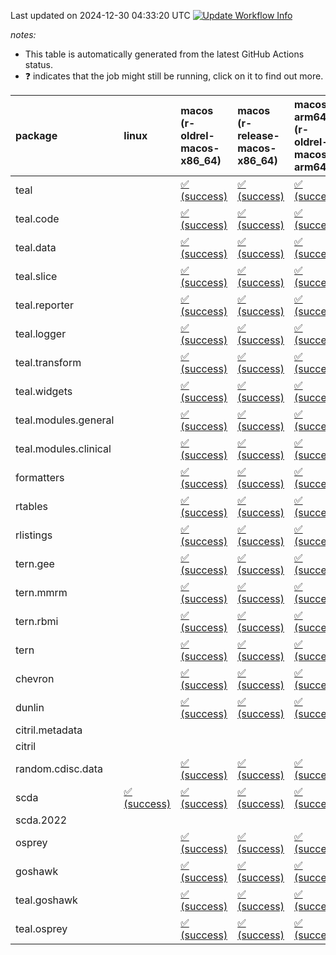Last updated on 2024-12-30 04:33:20 UTC [![Update Workflow
Info](https://github.com/averissimo/verdepcheck-status/actions/workflows/update.yaml/badge.svg)](https://github.com/averissimo/verdepcheck-status/actions/workflows/update.yaml)

*notes:*

-   This table is automatically generated from the latest GitHub Actions
    status.
-   ❓ indicates that the job might still be running, click on it to
    find out more.

<table style="width:100%;">
<colgroup>
<col style="width: 1%" />
<col style="width: 6%" />
<col style="width: 7%" />
<col style="width: 7%" />
<col style="width: 7%" />
<col style="width: 7%" />
<col style="width: 7%" />
<col style="width: 7%" />
<col style="width: 7%" />
<col style="width: 7%" />
<col style="width: 7%" />
<col style="width: 7%" />
<col style="width: 7%" />
<col style="width: 7%" />
</colgroup>
<thead>
<tr class="header">
<th style="text-align: left;">package</th>
<th style="text-align: left;">linux</th>
<th style="text-align: left;">macos (r-oldrel-macos-x86_64)</th>
<th style="text-align: left;">macos (r-release-macos-x86_64)</th>
<th style="text-align: left;">macos-arm64 (r-oldrel-macos-arm64)</th>
<th style="text-align: left;">macos-arm64 (r-release-macos-arm64)</th>
<th style="text-align: left;">nosuggests</th>
<th style="text-align: left;">ubuntu-clang</th>
<th style="text-align: left;">ubuntu-gcc12</th>
<th style="text-align: left;">ubuntu-next</th>
<th style="text-align: left;">ubuntu-release</th>
<th style="text-align: left;">windows (r-devel-windows-x86_64)</th>
<th style="text-align: left;">windows (r-oldrel-windows-x86_64)</th>
<th style="text-align: left;">windows (r-release-windows-x86_64)</th>
</tr>
</thead>
<tbody>
<tr class="odd">
<td style="text-align: left;">teal</td>
<td style="text-align: left;"></td>
<td
style="text-align: left;"><a href="https://github.com/insightsengineering/teal/actions/runs/12532230219/job/34950748028">✅
(success)</a></td>
<td
style="text-align: left;"><a href="https://github.com/insightsengineering/teal/actions/runs/12532230219/job/34950747459">✅
(success)</a></td>
<td
style="text-align: left;"><a href="https://github.com/insightsengineering/teal/actions/runs/12532230219/job/34950747832">✅
(success)</a></td>
<td
style="text-align: left;"><a href="https://github.com/insightsengineering/teal/actions/runs/12532230219/job/34950747270">✅
(success)</a></td>
<td
style="text-align: left;"><a href="https://github.com/insightsengineering/teal/actions/runs/12532230219/job/34950748252">✅
(success)</a></td>
<td
style="text-align: left;"><a href="https://github.com/insightsengineering/teal/actions/runs/12532230219/job/34950747141">✅
(success)</a></td>
<td
style="text-align: left;"><a href="https://github.com/insightsengineering/teal/actions/runs/12532230219/job/34950747362">✅
(success)</a></td>
<td
style="text-align: left;"><a href="https://github.com/insightsengineering/teal/actions/runs/12532230219/job/34950747748">✅
(success)</a></td>
<td
style="text-align: left;"><a href="https://github.com/insightsengineering/teal/actions/runs/12532230219/job/34950747933">✅
(success)</a></td>
<td
style="text-align: left;"><a href="https://github.com/insightsengineering/teal/actions/runs/12532230219/job/34950746788">✅
(success)</a></td>
<td
style="text-align: left;"><a href="https://github.com/insightsengineering/teal/actions/runs/12532230219/job/34950748187">✅
(success)</a></td>
<td
style="text-align: left;"><a href="https://github.com/insightsengineering/teal/actions/runs/12532230219/job/34950747661">✅
(success)</a></td>
</tr>
<tr class="even">
<td style="text-align: left;">teal.code</td>
<td style="text-align: left;"></td>
<td
style="text-align: left;"><a href="https://github.com/insightsengineering/teal.code/actions/runs/12532241545/job/34950770022">✅
(success)</a></td>
<td
style="text-align: left;"><a href="https://github.com/insightsengineering/teal.code/actions/runs/12532241545/job/34950769795">✅
(success)</a></td>
<td
style="text-align: left;"><a href="https://github.com/insightsengineering/teal.code/actions/runs/12532241545/job/34950769913">✅
(success)</a></td>
<td
style="text-align: left;"><a href="https://github.com/insightsengineering/teal.code/actions/runs/12532241545/job/34950769671">✅
(success)</a></td>
<td
style="text-align: left;"><a href="https://github.com/insightsengineering/teal.code/actions/runs/12532241545/job/34950770270">✅
(success)</a></td>
<td
style="text-align: left;"><a href="https://github.com/insightsengineering/teal.code/actions/runs/12532241545/job/34950769598">✅
(success)</a></td>
<td
style="text-align: left;"><a href="https://github.com/insightsengineering/teal.code/actions/runs/12532241545/job/34950769729">✅
(success)</a></td>
<td
style="text-align: left;"><a href="https://github.com/insightsengineering/teal.code/actions/runs/12532241545/job/34950770076">✅
(success)</a></td>
<td
style="text-align: left;"><a href="https://github.com/insightsengineering/teal.code/actions/runs/12532241545/job/34950770166">✅
(success)</a></td>
<td
style="text-align: left;"><a href="https://github.com/insightsengineering/teal.code/actions/runs/12532241545/job/34950769441">✅
(success)</a></td>
<td
style="text-align: left;"><a href="https://github.com/insightsengineering/teal.code/actions/runs/12532241545/job/34950770110">✅
(success)</a></td>
<td
style="text-align: left;"><a href="https://github.com/insightsengineering/teal.code/actions/runs/12532241545/job/34950769858">✅
(success)</a></td>
</tr>
<tr class="odd">
<td style="text-align: left;">teal.data</td>
<td style="text-align: left;"></td>
<td
style="text-align: left;"><a href="https://github.com/insightsengineering/teal.data/actions/runs/12532231366/job/34950750776">✅
(success)</a></td>
<td
style="text-align: left;"><a href="https://github.com/insightsengineering/teal.data/actions/runs/12532231366/job/34950750422">✅
(success)</a></td>
<td
style="text-align: left;"><a href="https://github.com/insightsengineering/teal.data/actions/runs/12532231366/job/34950750667">✅
(success)</a></td>
<td
style="text-align: left;"><a href="https://github.com/insightsengineering/teal.data/actions/runs/12532231366/job/34950750264">✅
(success)</a></td>
<td
style="text-align: left;"><a href="https://github.com/insightsengineering/teal.data/actions/runs/12532231366/job/34950750833">✅
(success)</a></td>
<td
style="text-align: left;"><a href="https://github.com/insightsengineering/teal.data/actions/runs/12532231366/job/34950749827">✅
(success)</a></td>
<td
style="text-align: left;"><a href="https://github.com/insightsengineering/teal.data/actions/runs/12532231366/job/34950750201">✅
(success)</a></td>
<td
style="text-align: left;"><a href="https://github.com/insightsengineering/teal.data/actions/runs/12532231366/job/34950750489">✅
(success)</a></td>
<td
style="text-align: left;"><a href="https://github.com/insightsengineering/teal.data/actions/runs/12532231366/job/34950750599">✅
(success)</a></td>
<td
style="text-align: left;"><a href="https://github.com/insightsengineering/teal.data/actions/runs/12532231366/job/34950750113">✅
(success)</a></td>
<td
style="text-align: left;"><a href="https://github.com/insightsengineering/teal.data/actions/runs/12532231366/job/34950750895">✅
(success)</a></td>
<td
style="text-align: left;"><a href="https://github.com/insightsengineering/teal.data/actions/runs/12532231366/job/34950750540">✅
(success)</a></td>
</tr>
<tr class="even">
<td style="text-align: left;">teal.slice</td>
<td style="text-align: left;"></td>
<td
style="text-align: left;"><a href="https://github.com/insightsengineering/teal.slice/actions/runs/12532236004/job/34950759068">✅
(success)</a></td>
<td
style="text-align: left;"><a href="https://github.com/insightsengineering/teal.slice/actions/runs/12532236004/job/34950758587">✅
(success)</a></td>
<td
style="text-align: left;"><a href="https://github.com/insightsengineering/teal.slice/actions/runs/12532236004/job/34950758915">✅
(success)</a></td>
<td
style="text-align: left;"><a href="https://github.com/insightsengineering/teal.slice/actions/runs/12532236004/job/34950758418">✅
(success)</a></td>
<td
style="text-align: left;"><a href="https://github.com/insightsengineering/teal.slice/actions/runs/12532236004/job/34950759146">✅
(success)</a></td>
<td
style="text-align: left;"><a href="https://github.com/insightsengineering/teal.slice/actions/runs/12532236004/job/34950757937">✅
(success)</a></td>
<td
style="text-align: left;"><a href="https://github.com/insightsengineering/teal.slice/actions/runs/12532236004/job/34950758319">✅
(success)</a></td>
<td
style="text-align: left;"><a href="https://github.com/insightsengineering/teal.slice/actions/runs/12532236004/job/34950758687">✅
(success)</a></td>
<td
style="text-align: left;"><a href="https://github.com/insightsengineering/teal.slice/actions/runs/12532236004/job/34950758839">✅
(success)</a></td>
<td
style="text-align: left;"><a href="https://github.com/insightsengineering/teal.slice/actions/runs/12532236004/job/34950758237">✅
(success)</a></td>
<td
style="text-align: left;"><a href="https://github.com/insightsengineering/teal.slice/actions/runs/12532236004/job/34950759228">✅
(success)</a></td>
<td
style="text-align: left;"><a href="https://github.com/insightsengineering/teal.slice/actions/runs/12532236004/job/34950758764">✅
(success)</a></td>
</tr>
<tr class="odd">
<td style="text-align: left;">teal.reporter</td>
<td style="text-align: left;"></td>
<td
style="text-align: left;"><a href="https://github.com/insightsengineering/teal.reporter/actions/runs/12532233489/job/34950753004">✅
(success)</a></td>
<td
style="text-align: left;"><a href="https://github.com/insightsengineering/teal.reporter/actions/runs/12532233489/job/34950752702">✅
(success)</a></td>
<td
style="text-align: left;"><a href="https://github.com/insightsengineering/teal.reporter/actions/runs/12532233489/job/34950752932">✅
(success)</a></td>
<td
style="text-align: left;"><a href="https://github.com/insightsengineering/teal.reporter/actions/runs/12532233489/job/34950752590">✅
(success)</a></td>
<td
style="text-align: left;"><a href="https://github.com/insightsengineering/teal.reporter/actions/runs/12532233489/job/34950753216">✅
(success)</a></td>
<td
style="text-align: left;"><a href="https://github.com/insightsengineering/teal.reporter/actions/runs/12532233489/job/34950752278">✅
(success)</a></td>
<td
style="text-align: left;"><a href="https://github.com/insightsengineering/teal.reporter/actions/runs/12532233489/job/34950752454">✅
(success)</a></td>
<td
style="text-align: left;"><a href="https://github.com/insightsengineering/teal.reporter/actions/runs/12532233489/job/34950752765">✅
(success)</a></td>
<td
style="text-align: left;"><a href="https://github.com/insightsengineering/teal.reporter/actions/runs/12532233489/job/34950752872">✅
(success)</a></td>
<td
style="text-align: left;"><a href="https://github.com/insightsengineering/teal.reporter/actions/runs/12532233489/job/34950752521">✅
(success)</a></td>
<td
style="text-align: left;"><a href="https://github.com/insightsengineering/teal.reporter/actions/runs/12532233489/job/34950753134">✅
(success)</a></td>
<td
style="text-align: left;"><a href="https://github.com/insightsengineering/teal.reporter/actions/runs/12532233489/job/34950752812">✅
(success)</a></td>
</tr>
<tr class="even">
<td style="text-align: left;">teal.logger</td>
<td style="text-align: left;"></td>
<td
style="text-align: left;"><a href="https://github.com/insightsengineering/teal.logger/actions/runs/12532230445/job/34950748517">✅
(success)</a></td>
<td
style="text-align: left;"><a href="https://github.com/insightsengineering/teal.logger/actions/runs/12532230445/job/34950747955">✅
(success)</a></td>
<td
style="text-align: left;"><a href="https://github.com/insightsengineering/teal.logger/actions/runs/12532230445/job/34950748321">✅
(success)</a></td>
<td
style="text-align: left;"><a href="https://github.com/insightsengineering/teal.logger/actions/runs/12532230445/job/34950747758">✅
(success)</a></td>
<td
style="text-align: left;"><a href="https://github.com/insightsengineering/teal.logger/actions/runs/12532230445/job/34950748783">✅
(success)</a></td>
<td
style="text-align: left;"><a href="https://github.com/insightsengineering/teal.logger/actions/runs/12532230445/job/34950747653">✅
(success)</a></td>
<td
style="text-align: left;"><a href="https://github.com/insightsengineering/teal.logger/actions/runs/12532230445/job/34950747872">✅
(success)</a></td>
<td
style="text-align: left;"><a href="https://github.com/insightsengineering/teal.logger/actions/runs/12532230445/job/34950748231">✅
(success)</a></td>
<td
style="text-align: left;"><a href="https://github.com/insightsengineering/teal.logger/actions/runs/12532230445/job/34950748406">✅
(success)</a></td>
<td
style="text-align: left;"><a href="https://github.com/insightsengineering/teal.logger/actions/runs/12532230445/job/34950747297">✅
(success)</a></td>
<td
style="text-align: left;"><a href="https://github.com/insightsengineering/teal.logger/actions/runs/12532230445/job/34950748688">✅
(success)</a></td>
<td
style="text-align: left;"><a href="https://github.com/insightsengineering/teal.logger/actions/runs/12532230445/job/34950748131">✅
(success)</a></td>
</tr>
<tr class="odd">
<td style="text-align: left;">teal.transform</td>
<td style="text-align: left;"></td>
<td
style="text-align: left;"><a href="https://github.com/insightsengineering/teal.transform/actions/runs/12532235103/job/34950758230">✅
(success)</a></td>
<td
style="text-align: left;"><a href="https://github.com/insightsengineering/teal.transform/actions/runs/12532235103/job/34950757666">✅
(success)</a></td>
<td
style="text-align: left;"><a href="https://github.com/insightsengineering/teal.transform/actions/runs/12532235103/job/34950758040">✅
(success)</a></td>
<td
style="text-align: left;"><a href="https://github.com/insightsengineering/teal.transform/actions/runs/12532235103/job/34950757496">✅
(success)</a></td>
<td
style="text-align: left;"><a href="https://github.com/insightsengineering/teal.transform/actions/runs/12532235103/job/34950758552">✅
(success)</a></td>
<td
style="text-align: left;"><a href="https://github.com/insightsengineering/teal.transform/actions/runs/12532235103/job/34950757573">✅
(success)</a></td>
<td
style="text-align: left;"><a href="https://github.com/insightsengineering/teal.transform/actions/runs/12532235103/job/34950757750">✅
(success)</a></td>
<td
style="text-align: left;"><a href="https://github.com/insightsengineering/teal.transform/actions/runs/12532235103/job/34950758142">✅
(success)</a></td>
<td
style="text-align: left;"><a href="https://github.com/insightsengineering/teal.transform/actions/runs/12532235103/job/34950758299">✅
(success)</a></td>
<td
style="text-align: left;"><a href="https://github.com/insightsengineering/teal.transform/actions/runs/12532235103/job/34950757213">✅
(success)</a></td>
<td
style="text-align: left;"><a href="https://github.com/insightsengineering/teal.transform/actions/runs/12532235103/job/34950758464">✅
(success)</a></td>
<td
style="text-align: left;"><a href="https://github.com/insightsengineering/teal.transform/actions/runs/12532235103/job/34950757846">✅
(success)</a></td>
</tr>
<tr class="even">
<td style="text-align: left;">teal.widgets</td>
<td style="text-align: left;"></td>
<td
style="text-align: left;"><a href="https://github.com/insightsengineering/teal.widgets/actions/runs/12532246429/job/34950793485">✅
(success)</a></td>
<td
style="text-align: left;"><a href="https://github.com/insightsengineering/teal.widgets/actions/runs/12532246429/job/34950793240">✅
(success)</a></td>
<td
style="text-align: left;"><a href="https://github.com/insightsengineering/teal.widgets/actions/runs/12532246429/job/34950793402">✅
(success)</a></td>
<td
style="text-align: left;"><a href="https://github.com/insightsengineering/teal.widgets/actions/runs/12532246429/job/34950793147">✅
(success)</a></td>
<td
style="text-align: left;"><a href="https://github.com/insightsengineering/teal.widgets/actions/runs/12532246429/job/34950793592">✅
(success)</a></td>
<td
style="text-align: left;"><a href="https://github.com/insightsengineering/teal.widgets/actions/runs/12532246429/job/34950793095">✅
(success)</a></td>
<td
style="text-align: left;"><a href="https://github.com/insightsengineering/teal.widgets/actions/runs/12532246429/job/34950793197">✅
(success)</a></td>
<td
style="text-align: left;"><a href="https://github.com/insightsengineering/teal.widgets/actions/runs/12532246429/job/34950793358">✅
(success)</a></td>
<td
style="text-align: left;"><a href="https://github.com/insightsengineering/teal.widgets/actions/runs/12532246429/job/34950793446">✅
(success)</a></td>
<td
style="text-align: left;"><a href="https://github.com/insightsengineering/teal.widgets/actions/runs/12532246429/job/34950792971">✅
(success)</a></td>
<td
style="text-align: left;"><a href="https://github.com/insightsengineering/teal.widgets/actions/runs/12532246429/job/34950793551">✅
(success)</a></td>
<td
style="text-align: left;"><a href="https://github.com/insightsengineering/teal.widgets/actions/runs/12532246429/job/34950793331">✅
(success)</a></td>
</tr>
<tr class="odd">
<td style="text-align: left;">teal.modules.general</td>
<td style="text-align: left;"></td>
<td
style="text-align: left;"><a href="https://github.com/insightsengineering/teal.modules.general/actions/runs/12532230265/job/34950748204">✅
(success)</a></td>
<td
style="text-align: left;"><a href="https://github.com/insightsengineering/teal.modules.general/actions/runs/12532230265/job/34950747941">✅
(success)</a></td>
<td
style="text-align: left;"><a href="https://github.com/insightsengineering/teal.modules.general/actions/runs/12532230265/job/34950748099">✅
(success)</a></td>
<td
style="text-align: left;"><a href="https://github.com/insightsengineering/teal.modules.general/actions/runs/12532230265/job/34950747775">✅
(success)</a></td>
<td
style="text-align: left;"><a href="https://github.com/insightsengineering/teal.modules.general/actions/runs/12532230265/job/34950747700">✅
(success)</a></td>
<td
style="text-align: left;"><a href="https://github.com/insightsengineering/teal.modules.general/actions/runs/12532230265/job/34950746811">✅
(success)</a></td>
<td
style="text-align: left;"><a href="https://github.com/insightsengineering/teal.modules.general/actions/runs/12532230265/job/34950747162">✅
(success)</a></td>
<td
style="text-align: left;"><a href="https://github.com/insightsengineering/teal.modules.general/actions/runs/12532230265/job/34950747343">✅
(success)</a></td>
<td
style="text-align: left;"><a href="https://github.com/insightsengineering/teal.modules.general/actions/runs/12532230265/job/34950747451">✅
(success)</a></td>
<td
style="text-align: left;"><a href="https://github.com/insightsengineering/teal.modules.general/actions/runs/12532230265/job/34950747608">✅
(success)</a></td>
<td
style="text-align: left;"><a href="https://github.com/insightsengineering/teal.modules.general/actions/runs/12532230265/job/34950748281">✅
(success)</a></td>
<td
style="text-align: left;"><a href="https://github.com/insightsengineering/teal.modules.general/actions/runs/12532230265/job/34950748022">✅
(success)</a></td>
</tr>
<tr class="even">
<td style="text-align: left;">teal.modules.clinical</td>
<td style="text-align: left;"></td>
<td
style="text-align: left;"><a href="https://github.com/insightsengineering/teal.modules.clinical/actions/runs/12532240217/job/34950767393">✅
(success)</a></td>
<td
style="text-align: left;"><a href="https://github.com/insightsengineering/teal.modules.clinical/actions/runs/12532240217/job/34950766909">✅
(success)</a></td>
<td
style="text-align: left;"><a href="https://github.com/insightsengineering/teal.modules.clinical/actions/runs/12532240217/job/34950767237">✅
(success)</a></td>
<td
style="text-align: left;"><a href="https://github.com/insightsengineering/teal.modules.clinical/actions/runs/12532240217/job/34950766804">✅
(success)</a></td>
<td
style="text-align: left;"><a href="https://github.com/insightsengineering/teal.modules.clinical/actions/runs/12532240217/job/34950767755">❌
(failure)</a></td>
<td
style="text-align: left;"><a href="https://github.com/insightsengineering/teal.modules.clinical/actions/runs/12532240217/job/34950766698">✅
(success)</a></td>
<td
style="text-align: left;"><a href="https://github.com/insightsengineering/teal.modules.clinical/actions/runs/12532240217/job/34950766984">✅
(success)</a></td>
<td
style="text-align: left;"><a href="https://github.com/insightsengineering/teal.modules.clinical/actions/runs/12532240217/job/34950767317">✅
(success)</a></td>
<td
style="text-align: left;"><a href="https://github.com/insightsengineering/teal.modules.clinical/actions/runs/12532240217/job/34950767460">✅
(success)</a></td>
<td
style="text-align: left;"><a href="https://github.com/insightsengineering/teal.modules.clinical/actions/runs/12532240217/job/34950766397">✅
(success)</a></td>
<td
style="text-align: left;"><a href="https://github.com/insightsengineering/teal.modules.clinical/actions/runs/12532240217/job/34950767569">✅
(success)</a></td>
<td
style="text-align: left;"><a href="https://github.com/insightsengineering/teal.modules.clinical/actions/runs/12532240217/job/34950767060">✅
(success)</a></td>
</tr>
<tr class="odd">
<td style="text-align: left;">formatters</td>
<td style="text-align: left;"></td>
<td
style="text-align: left;"><a href="https://github.com/insightsengineering/formatters/actions/runs/12532237840/job/34950762251">✅
(success)</a></td>
<td
style="text-align: left;"><a href="https://github.com/insightsengineering/formatters/actions/runs/12532237840/job/34950761740">✅
(success)</a></td>
<td
style="text-align: left;"><a href="https://github.com/insightsengineering/formatters/actions/runs/12532237840/job/34950762090">✅
(success)</a></td>
<td
style="text-align: left;"><a href="https://github.com/insightsengineering/formatters/actions/runs/12532237840/job/34950761607">✅
(success)</a></td>
<td
style="text-align: left;"><a href="https://github.com/insightsengineering/formatters/actions/runs/12532237840/job/34950762528">✅
(success)</a></td>
<td
style="text-align: left;"><a href="https://github.com/insightsengineering/formatters/actions/runs/12532237840/job/34950761548">✅
(success)</a></td>
<td
style="text-align: left;"><a href="https://github.com/insightsengineering/formatters/actions/runs/12532237840/job/34950761668">✅
(success)</a></td>
<td
style="text-align: left;"><a href="https://github.com/insightsengineering/formatters/actions/runs/12532237840/job/34950761992">✅
(success)</a></td>
<td
style="text-align: left;"><a href="https://github.com/insightsengineering/formatters/actions/runs/12532237840/job/34950762178">✅
(success)</a></td>
<td
style="text-align: left;"><a href="https://github.com/insightsengineering/formatters/actions/runs/12532237840/job/34950761369">✅
(success)</a></td>
<td
style="text-align: left;"><a href="https://github.com/insightsengineering/formatters/actions/runs/12532237840/job/34950762434">✅
(success)</a></td>
<td
style="text-align: left;"><a href="https://github.com/insightsengineering/formatters/actions/runs/12532237840/job/34950761904">✅
(success)</a></td>
</tr>
<tr class="even">
<td style="text-align: left;">rtables</td>
<td style="text-align: left;"></td>
<td
style="text-align: left;"><a href="https://github.com/insightsengineering/rtables/actions/runs/12532230208/job/34950747842">✅
(success)</a></td>
<td
style="text-align: left;"><a href="https://github.com/insightsengineering/rtables/actions/runs/12532230208/job/34950747318">✅
(success)</a></td>
<td
style="text-align: left;"><a href="https://github.com/insightsengineering/rtables/actions/runs/12532230208/job/34950747679">✅
(success)</a></td>
<td
style="text-align: left;"><a href="https://github.com/insightsengineering/rtables/actions/runs/12532230208/job/34950747107">✅
(success)</a></td>
<td
style="text-align: left;"><a href="https://github.com/insightsengineering/rtables/actions/runs/12532230208/job/34950748170">✅
(success)</a></td>
<td
style="text-align: left;"><a href="https://github.com/insightsengineering/rtables/actions/runs/12532230208/job/34950747236">✅
(success)</a></td>
<td
style="text-align: left;"><a href="https://github.com/insightsengineering/rtables/actions/runs/12532230208/job/34950747411">✅
(success)</a></td>
<td
style="text-align: left;"><a href="https://github.com/insightsengineering/rtables/actions/runs/12532230208/job/34950747759">✅
(success)</a></td>
<td
style="text-align: left;"><a href="https://github.com/insightsengineering/rtables/actions/runs/12532230208/job/34950748006">✅
(success)</a></td>
<td
style="text-align: left;"><a href="https://github.com/insightsengineering/rtables/actions/runs/12532230208/job/34950746780">✅
(success)</a></td>
<td
style="text-align: left;"><a href="https://github.com/insightsengineering/rtables/actions/runs/12532230208/job/34950747923">✅
(success)</a></td>
<td
style="text-align: left;"><a href="https://github.com/insightsengineering/rtables/actions/runs/12532230208/job/34950747505">✅
(success)</a></td>
</tr>
<tr class="odd">
<td style="text-align: left;">rlistings</td>
<td style="text-align: left;"></td>
<td
style="text-align: left;"><a href="https://github.com/insightsengineering/rlistings/actions/runs/12532232818/job/34950752715">✅
(success)</a></td>
<td
style="text-align: left;"><a href="https://github.com/insightsengineering/rlistings/actions/runs/12532232818/job/34950752379">✅
(success)</a></td>
<td
style="text-align: left;"><a href="https://github.com/insightsengineering/rlistings/actions/runs/12532232818/job/34950752600">✅
(success)</a></td>
<td
style="text-align: left;"><a href="https://github.com/insightsengineering/rlistings/actions/runs/12532232818/job/34950752263">✅
(success)</a></td>
<td
style="text-align: left;"><a href="https://github.com/insightsengineering/rlistings/actions/runs/12532232818/job/34950752649">✅
(success)</a></td>
<td
style="text-align: left;"><a href="https://github.com/insightsengineering/rlistings/actions/runs/12532232818/job/34950751963">✅
(success)</a></td>
<td
style="text-align: left;"><a href="https://github.com/insightsengineering/rlistings/actions/runs/12532232818/job/34950752105">✅
(success)</a></td>
<td
style="text-align: left;"><a href="https://github.com/insightsengineering/rlistings/actions/runs/12532232818/job/34950752330">✅
(success)</a></td>
<td
style="text-align: left;"><a href="https://github.com/insightsengineering/rlistings/actions/runs/12532232818/job/34950752440">✅
(success)</a></td>
<td
style="text-align: left;"><a href="https://github.com/insightsengineering/rlistings/actions/runs/12532232818/job/34950752165">✅
(success)</a></td>
<td
style="text-align: left;"><a href="https://github.com/insightsengineering/rlistings/actions/runs/12532232818/job/34950752820">✅
(success)</a></td>
<td
style="text-align: left;"><a href="https://github.com/insightsengineering/rlistings/actions/runs/12532232818/job/34950752504">✅
(success)</a></td>
</tr>
<tr class="even">
<td style="text-align: left;">tern.gee</td>
<td style="text-align: left;"></td>
<td
style="text-align: left;"><a href="https://github.com/insightsengineering/tern.gee/actions/runs/12532239989/job/34950766768">✅
(success)</a></td>
<td
style="text-align: left;"><a href="https://github.com/insightsengineering/tern.gee/actions/runs/12532239989/job/34950766261">✅
(success)</a></td>
<td
style="text-align: left;"><a href="https://github.com/insightsengineering/tern.gee/actions/runs/12532239989/job/34950766609">✅
(success)</a></td>
<td
style="text-align: left;"><a href="https://github.com/insightsengineering/tern.gee/actions/runs/12532239989/job/34950766105">✅
(success)</a></td>
<td
style="text-align: left;"><a href="https://github.com/insightsengineering/tern.gee/actions/runs/12532239989/job/34950766982">✅
(success)</a></td>
<td
style="text-align: left;"><a href="https://github.com/insightsengineering/tern.gee/actions/runs/12532239989/job/34950765991">✅
(success)</a></td>
<td
style="text-align: left;"><a href="https://github.com/insightsengineering/tern.gee/actions/runs/12532239989/job/34950766183">✅
(success)</a></td>
<td
style="text-align: left;"><a href="https://github.com/insightsengineering/tern.gee/actions/runs/12532239989/job/34950766533">✅
(success)</a></td>
<td
style="text-align: left;"><a href="https://github.com/insightsengineering/tern.gee/actions/runs/12532239989/job/34950766681">✅
(success)</a></td>
<td
style="text-align: left;"><a href="https://github.com/insightsengineering/tern.gee/actions/runs/12532239989/job/34950765724">✅
(success)</a></td>
<td
style="text-align: left;"><a href="https://github.com/insightsengineering/tern.gee/actions/runs/12532239989/job/34950766921">✅
(success)</a></td>
<td
style="text-align: left;"><a href="https://github.com/insightsengineering/tern.gee/actions/runs/12532239989/job/34950766447">✅
(success)</a></td>
</tr>
<tr class="odd">
<td style="text-align: left;">tern.mmrm</td>
<td style="text-align: left;"></td>
<td
style="text-align: left;"><a href="https://github.com/insightsengineering/tern.mmrm/actions/runs/12532245586/job/34950792091">✅
(success)</a></td>
<td
style="text-align: left;"><a href="https://github.com/insightsengineering/tern.mmrm/actions/runs/12532245586/job/34950791702">✅
(success)</a></td>
<td
style="text-align: left;"><a href="https://github.com/insightsengineering/tern.mmrm/actions/runs/12532245586/job/34950791958">✅
(success)</a></td>
<td
style="text-align: left;"><a href="https://github.com/insightsengineering/tern.mmrm/actions/runs/12532245586/job/34950791594">✅
(success)</a></td>
<td
style="text-align: left;"><a href="https://github.com/insightsengineering/tern.mmrm/actions/runs/12532245586/job/34950792262">✅
(success)</a></td>
<td
style="text-align: left;"><a href="https://github.com/insightsengineering/tern.mmrm/actions/runs/12532245586/job/34950791518">✅
(success)</a></td>
<td
style="text-align: left;"><a href="https://github.com/insightsengineering/tern.mmrm/actions/runs/12532245586/job/34950791646">✅
(success)</a></td>
<td
style="text-align: left;"><a href="https://github.com/insightsengineering/tern.mmrm/actions/runs/12532245586/job/34950791907">✅
(success)</a></td>
<td
style="text-align: left;"><a href="https://github.com/insightsengineering/tern.mmrm/actions/runs/12532245586/job/34950792021">✅
(success)</a></td>
<td
style="text-align: left;"><a href="https://github.com/insightsengineering/tern.mmrm/actions/runs/12532245586/job/34950791344">✅
(success)</a></td>
<td
style="text-align: left;"><a href="https://github.com/insightsengineering/tern.mmrm/actions/runs/12532245586/job/34950792212">✅
(success)</a></td>
<td
style="text-align: left;"><a href="https://github.com/insightsengineering/tern.mmrm/actions/runs/12532245586/job/34950791829">✅
(success)</a></td>
</tr>
<tr class="even">
<td style="text-align: left;">tern.rbmi</td>
<td style="text-align: left;"></td>
<td
style="text-align: left;"><a href="https://github.com/insightsengineering/tern.rbmi/actions/runs/12532237848/job/34950761905">✅
(success)</a></td>
<td
style="text-align: left;"><a href="https://github.com/insightsengineering/tern.rbmi/actions/runs/12532237848/job/34950761472">✅
(success)</a></td>
<td
style="text-align: left;"><a href="https://github.com/insightsengineering/tern.rbmi/actions/runs/12532237848/job/34950761713">✅
(success)</a></td>
<td
style="text-align: left;"><a href="https://github.com/insightsengineering/tern.rbmi/actions/runs/12532237848/job/34950761381">✅
(success)</a></td>
<td
style="text-align: left;"><a href="https://github.com/insightsengineering/tern.rbmi/actions/runs/12532237848/job/34950762104">✅
(success)</a></td>
<td
style="text-align: left;"><a href="https://github.com/insightsengineering/tern.rbmi/actions/runs/12532237848/job/34950761426">✅
(success)</a></td>
<td
style="text-align: left;"><a href="https://github.com/insightsengineering/tern.rbmi/actions/runs/12532237848/job/34950761549">✅
(success)</a></td>
<td
style="text-align: left;"><a href="https://github.com/insightsengineering/tern.rbmi/actions/runs/12532237848/job/34950761767">✅
(success)</a></td>
<td
style="text-align: left;"><a href="https://github.com/insightsengineering/tern.rbmi/actions/runs/12532237848/job/34950761832">✅
(success)</a></td>
<td
style="text-align: left;"><a href="https://github.com/insightsengineering/tern.rbmi/actions/runs/12532237848/job/34950761252">✅
(success)</a></td>
<td
style="text-align: left;"><a href="https://github.com/insightsengineering/tern.rbmi/actions/runs/12532237848/job/34950762031">✅
(success)</a></td>
<td
style="text-align: left;"><a href="https://github.com/insightsengineering/tern.rbmi/actions/runs/12532237848/job/34950761598">✅
(success)</a></td>
</tr>
<tr class="odd">
<td style="text-align: left;">tern</td>
<td style="text-align: left;"></td>
<td
style="text-align: left;"><a href="https://github.com/insightsengineering/tern/actions/runs/12532233460/job/34950753645">✅
(success)</a></td>
<td
style="text-align: left;"><a href="https://github.com/insightsengineering/tern/actions/runs/12532233460/job/34950753256">✅
(success)</a></td>
<td
style="text-align: left;"><a href="https://github.com/insightsengineering/tern/actions/runs/12532233460/job/34950753523">✅
(success)</a></td>
<td
style="text-align: left;"><a href="https://github.com/insightsengineering/tern/actions/runs/12532233460/job/34950753098">✅
(success)</a></td>
<td
style="text-align: left;"><a href="https://github.com/insightsengineering/tern/actions/runs/12532233460/job/34950753961">✅
(success)</a></td>
<td
style="text-align: left;"><a href="https://github.com/insightsengineering/tern/actions/runs/12532233460/job/34950753175">✅
(success)</a></td>
<td
style="text-align: left;"><a href="https://github.com/insightsengineering/tern/actions/runs/12532233460/job/34950753324">✅
(success)</a></td>
<td
style="text-align: left;"><a href="https://github.com/insightsengineering/tern/actions/runs/12532233460/job/34950753586">✅
(success)</a></td>
<td
style="text-align: left;"><a href="https://github.com/insightsengineering/tern/actions/runs/12532233460/job/34950753805">✅
(success)</a></td>
<td
style="text-align: left;"><a href="https://github.com/insightsengineering/tern/actions/runs/12532233460/job/34950752888">✅
(success)</a></td>
<td
style="text-align: left;"><a href="https://github.com/insightsengineering/tern/actions/runs/12532233460/job/34950753737">✅
(success)</a></td>
<td
style="text-align: left;"><a href="https://github.com/insightsengineering/tern/actions/runs/12532233460/job/34950753388">✅
(success)</a></td>
</tr>
<tr class="even">
<td style="text-align: left;">chevron</td>
<td style="text-align: left;"></td>
<td
style="text-align: left;"><a href="https://github.com/insightsengineering/chevron/actions/runs/12532240946/job/34950768371">✅
(success)</a></td>
<td
style="text-align: left;"><a href="https://github.com/insightsengineering/chevron/actions/runs/12532240946/job/34950767885">✅
(success)</a></td>
<td
style="text-align: left;"><a href="https://github.com/insightsengineering/chevron/actions/runs/12532240946/job/34950768211">✅
(success)</a></td>
<td
style="text-align: left;"><a href="https://github.com/insightsengineering/chevron/actions/runs/12532240946/job/34950767738">✅
(success)</a></td>
<td
style="text-align: left;"><a href="https://github.com/insightsengineering/chevron/actions/runs/12532240946/job/34950768440">✅
(success)</a></td>
<td
style="text-align: left;"><a href="https://github.com/insightsengineering/chevron/actions/runs/12532240946/job/34950767367">✅
(success)</a></td>
<td
style="text-align: left;"><a href="https://github.com/insightsengineering/chevron/actions/runs/12532240946/job/34950767650">✅
(success)</a></td>
<td
style="text-align: left;"><a href="https://github.com/insightsengineering/chevron/actions/runs/12532240946/job/34950767971">✅
(success)</a></td>
<td
style="text-align: left;"><a href="https://github.com/insightsengineering/chevron/actions/runs/12532240946/job/34950768137">✅
(success)</a></td>
<td
style="text-align: left;"><a href="https://github.com/insightsengineering/chevron/actions/runs/12532240946/job/34950767590">✅
(success)</a></td>
<td
style="text-align: left;"><a href="https://github.com/insightsengineering/chevron/actions/runs/12532240946/job/34950768509">✅
(success)</a></td>
<td
style="text-align: left;"><a href="https://github.com/insightsengineering/chevron/actions/runs/12532240946/job/34950768060">✅
(success)</a></td>
</tr>
<tr class="odd">
<td style="text-align: left;">dunlin</td>
<td style="text-align: left;"></td>
<td
style="text-align: left;"><a href="https://github.com/insightsengineering/dunlin/actions/runs/12532241087/job/34950769452">✅
(success)</a></td>
<td
style="text-align: left;"><a href="https://github.com/insightsengineering/dunlin/actions/runs/12532241087/job/34950769066">✅
(success)</a></td>
<td
style="text-align: left;"><a href="https://github.com/insightsengineering/dunlin/actions/runs/12532241087/job/34950769318">✅
(success)</a></td>
<td
style="text-align: left;"><a href="https://github.com/insightsengineering/dunlin/actions/runs/12532241087/job/34950768900">✅
(success)</a></td>
<td
style="text-align: left;"><a href="https://github.com/insightsengineering/dunlin/actions/runs/12532241087/job/34950769620">✅
(success)</a></td>
<td
style="text-align: left;"><a href="https://github.com/insightsengineering/dunlin/actions/runs/12532241087/job/34950768825">✅
(success)</a></td>
<td
style="text-align: left;"><a href="https://github.com/insightsengineering/dunlin/actions/runs/12532241087/job/34950768978">✅
(success)</a></td>
<td
style="text-align: left;"><a href="https://github.com/insightsengineering/dunlin/actions/runs/12532241087/job/34950769267">✅
(success)</a></td>
<td
style="text-align: left;"><a href="https://github.com/insightsengineering/dunlin/actions/runs/12532241087/job/34950769398">✅
(success)</a></td>
<td
style="text-align: left;"><a href="https://github.com/insightsengineering/dunlin/actions/runs/12532241087/job/34950768607">✅
(success)</a></td>
<td
style="text-align: left;"><a href="https://github.com/insightsengineering/dunlin/actions/runs/12532241087/job/34950769553">✅
(success)</a></td>
<td
style="text-align: left;"><a href="https://github.com/insightsengineering/dunlin/actions/runs/12532241087/job/34950769199">✅
(success)</a></td>
</tr>
<tr class="even">
<td style="text-align: left;">citril.metadata</td>
<td style="text-align: left;"></td>
<td style="text-align: left;"></td>
<td style="text-align: left;"></td>
<td style="text-align: left;"></td>
<td style="text-align: left;"></td>
<td style="text-align: left;"></td>
<td style="text-align: left;"></td>
<td style="text-align: left;"></td>
<td style="text-align: left;"></td>
<td style="text-align: left;"></td>
<td style="text-align: left;"></td>
<td style="text-align: left;"></td>
<td style="text-align: left;"></td>
</tr>
<tr class="odd">
<td style="text-align: left;">citril</td>
<td style="text-align: left;"></td>
<td style="text-align: left;"></td>
<td style="text-align: left;"></td>
<td style="text-align: left;"></td>
<td style="text-align: left;"></td>
<td style="text-align: left;"></td>
<td style="text-align: left;"></td>
<td style="text-align: left;"></td>
<td style="text-align: left;"></td>
<td style="text-align: left;"></td>
<td style="text-align: left;"></td>
<td style="text-align: left;"></td>
<td style="text-align: left;"></td>
</tr>
<tr class="even">
<td style="text-align: left;">random.cdisc.data</td>
<td style="text-align: left;"></td>
<td
style="text-align: left;"><a href="https://github.com/insightsengineering/random.cdisc.data/actions/runs/12532236401/job/34950759936">✅
(success)</a></td>
<td
style="text-align: left;"><a href="https://github.com/insightsengineering/random.cdisc.data/actions/runs/12532236401/job/34950759609">✅
(success)</a></td>
<td
style="text-align: left;"><a href="https://github.com/insightsengineering/random.cdisc.data/actions/runs/12532236401/job/34950759856">✅
(success)</a></td>
<td
style="text-align: left;"><a href="https://github.com/insightsengineering/random.cdisc.data/actions/runs/12532236401/job/34950759461">✅
(success)</a></td>
<td
style="text-align: left;"><a href="https://github.com/insightsengineering/random.cdisc.data/actions/runs/12532236401/job/34950760234">✅
(success)</a></td>
<td
style="text-align: left;"><a href="https://github.com/insightsengineering/random.cdisc.data/actions/runs/12532236401/job/34950759383">✅
(success)</a></td>
<td
style="text-align: left;"><a href="https://github.com/insightsengineering/random.cdisc.data/actions/runs/12532236401/job/34950759525">✅
(success)</a></td>
<td
style="text-align: left;"><a href="https://github.com/insightsengineering/random.cdisc.data/actions/runs/12532236401/job/34950760002">✅
(success)</a></td>
<td
style="text-align: left;"><a href="https://github.com/insightsengineering/random.cdisc.data/actions/runs/12532236401/job/34950760113">✅
(success)</a></td>
<td
style="text-align: left;"><a href="https://github.com/insightsengineering/random.cdisc.data/actions/runs/12532236401/job/34950759141">✅
(success)</a></td>
<td
style="text-align: left;"><a href="https://github.com/insightsengineering/random.cdisc.data/actions/runs/12532236401/job/34950760060">✅
(success)</a></td>
<td
style="text-align: left;"><a href="https://github.com/insightsengineering/random.cdisc.data/actions/runs/12532236401/job/34950759780">✅
(success)</a></td>
</tr>
<tr class="odd">
<td style="text-align: left;">scda</td>
<td
style="text-align: left;"><a href="https://github.com/insightsengineering/scda/actions/runs/10437595381/job/28903953758">✅
(success)</a></td>
<td
style="text-align: left;"><a href="https://github.com/insightsengineering/scda/actions/runs/10437595381/job/28903953430">✅
(success)</a></td>
<td
style="text-align: left;"><a href="https://github.com/insightsengineering/scda/actions/runs/10437595381/job/28903953031">✅
(success)</a></td>
<td
style="text-align: left;"><a href="https://github.com/insightsengineering/scda/actions/runs/10437595381/job/28903953278">✅
(success)</a></td>
<td
style="text-align: left;"><a href="https://github.com/insightsengineering/scda/actions/runs/10437595381/job/28903952896">✅
(success)</a></td>
<td
style="text-align: left;"><a href="https://github.com/insightsengineering/scda/actions/runs/10437595381/job/28903953675">❌
(failure)</a></td>
<td
style="text-align: left;"><a href="https://github.com/insightsengineering/scda/actions/runs/10437595381/job/28903952832">✅
(success)</a></td>
<td
style="text-align: left;"><a href="https://github.com/insightsengineering/scda/actions/runs/10437595381/job/28903952973">✅
(success)</a></td>
<td
style="text-align: left;"><a href="https://github.com/insightsengineering/scda/actions/runs/10437595381/job/28903953208">✅
(success)</a></td>
<td
style="text-align: left;"><a href="https://github.com/insightsengineering/scda/actions/runs/10437595381/job/28903953361">✅
(success)</a></td>
<td
style="text-align: left;"><a href="https://github.com/insightsengineering/scda/actions/runs/10437595381/job/28903952629">✅
(success)</a></td>
<td
style="text-align: left;"><a href="https://github.com/insightsengineering/scda/actions/runs/10437595381/job/28903953574">✅
(success)</a></td>
<td
style="text-align: left;"><a href="https://github.com/insightsengineering/scda/actions/runs/10437595381/job/28903953140">✅
(success)</a></td>
</tr>
<tr class="even">
<td style="text-align: left;">scda.2022</td>
<td style="text-align: left;"></td>
<td style="text-align: left;"></td>
<td style="text-align: left;"></td>
<td style="text-align: left;"></td>
<td style="text-align: left;"></td>
<td style="text-align: left;"></td>
<td style="text-align: left;"></td>
<td style="text-align: left;"></td>
<td style="text-align: left;"></td>
<td style="text-align: left;"></td>
<td style="text-align: left;"></td>
<td style="text-align: left;"></td>
<td style="text-align: left;"></td>
</tr>
<tr class="odd">
<td style="text-align: left;">osprey</td>
<td style="text-align: left;"></td>
<td
style="text-align: left;"><a href="https://github.com/insightsengineering/osprey/actions/runs/12532244709/job/34950790213">✅
(success)</a></td>
<td
style="text-align: left;"><a href="https://github.com/insightsengineering/osprey/actions/runs/12532244709/job/34950789922">✅
(success)</a></td>
<td
style="text-align: left;"><a href="https://github.com/insightsengineering/osprey/actions/runs/12532244709/job/34950790090">✅
(success)</a></td>
<td
style="text-align: left;"><a href="https://github.com/insightsengineering/osprey/actions/runs/12532244709/job/34950789820">✅
(success)</a></td>
<td
style="text-align: left;"><a href="https://github.com/insightsengineering/osprey/actions/runs/12532244709/job/34950790276">✅
(success)</a></td>
<td
style="text-align: left;"><a href="https://github.com/insightsengineering/osprey/actions/runs/12532244709/job/34950789621">✅
(success)</a></td>
<td
style="text-align: left;"><a href="https://github.com/insightsengineering/osprey/actions/runs/12532244709/job/34950789782">✅
(success)</a></td>
<td
style="text-align: left;"><a href="https://github.com/insightsengineering/osprey/actions/runs/12532244709/job/34950789958">✅
(success)</a></td>
<td
style="text-align: left;"><a href="https://github.com/insightsengineering/osprey/actions/runs/12532244709/job/34950790044">✅
(success)</a></td>
<td
style="text-align: left;"><a href="https://github.com/insightsengineering/osprey/actions/runs/12532244709/job/34950789745">✅
(success)</a></td>
<td
style="text-align: left;"><a href="https://github.com/insightsengineering/osprey/actions/runs/12532244709/job/34950790347">✅
(success)</a></td>
<td
style="text-align: left;"><a href="https://github.com/insightsengineering/osprey/actions/runs/12532244709/job/34950790006">✅
(success)</a></td>
</tr>
<tr class="even">
<td style="text-align: left;">goshawk</td>
<td style="text-align: left;"></td>
<td
style="text-align: left;"><a href="https://github.com/insightsengineering/goshawk/actions/runs/12532237836/job/34950761440">✅
(success)</a></td>
<td
style="text-align: left;"><a href="https://github.com/insightsengineering/goshawk/actions/runs/12532237836/job/34950761167">✅
(success)</a></td>
<td
style="text-align: left;"><a href="https://github.com/insightsengineering/goshawk/actions/runs/12532237836/job/34950761355">✅
(success)</a></td>
<td
style="text-align: left;"><a href="https://github.com/insightsengineering/goshawk/actions/runs/12532237836/job/34950761077">✅
(success)</a></td>
<td
style="text-align: left;"><a href="https://github.com/insightsengineering/goshawk/actions/runs/12532237836/job/34950761604">✅
(success)</a></td>
<td
style="text-align: left;"><a href="https://github.com/insightsengineering/goshawk/actions/runs/12532237836/job/34950761035">✅
(success)</a></td>
<td
style="text-align: left;"><a href="https://github.com/insightsengineering/goshawk/actions/runs/12532237836/job/34950761115">❌
(failure)</a></td>
<td
style="text-align: left;"><a href="https://github.com/insightsengineering/goshawk/actions/runs/12532237836/job/34950761322">✅
(success)</a></td>
<td
style="text-align: left;"><a href="https://github.com/insightsengineering/goshawk/actions/runs/12532237836/job/34950761402">✅
(success)</a></td>
<td
style="text-align: left;"><a href="https://github.com/insightsengineering/goshawk/actions/runs/12532237836/job/34950760918">✅
(success)</a></td>
<td
style="text-align: left;"><a href="https://github.com/insightsengineering/goshawk/actions/runs/12532237836/job/34950761552">✅
(success)</a></td>
<td
style="text-align: left;"><a href="https://github.com/insightsengineering/goshawk/actions/runs/12532237836/job/34950761271">✅
(success)</a></td>
</tr>
<tr class="odd">
<td style="text-align: left;">teal.goshawk</td>
<td style="text-align: left;"></td>
<td
style="text-align: left;"><a href="https://github.com/insightsengineering/teal.goshawk/actions/runs/12532236723/job/34950760154">✅
(success)</a></td>
<td
style="text-align: left;"><a href="https://github.com/insightsengineering/teal.goshawk/actions/runs/12532236723/job/34950759686">✅
(success)</a></td>
<td
style="text-align: left;"><a href="https://github.com/insightsengineering/teal.goshawk/actions/runs/12532236723/job/34950760019">✅
(success)</a></td>
<td
style="text-align: left;"><a href="https://github.com/insightsengineering/teal.goshawk/actions/runs/12532236723/job/34950759477">✅
(success)</a></td>
<td
style="text-align: left;"><a href="https://github.com/insightsengineering/teal.goshawk/actions/runs/12532236723/job/34950760347">✅
(success)</a></td>
<td
style="text-align: left;"><a href="https://github.com/insightsengineering/teal.goshawk/actions/runs/12532236723/job/34950759341">✅
(success)</a></td>
<td
style="text-align: left;"><a href="https://github.com/insightsengineering/teal.goshawk/actions/runs/12532236723/job/34950759570">✅
(success)</a></td>
<td
style="text-align: left;"><a href="https://github.com/insightsengineering/teal.goshawk/actions/runs/12532236723/job/34950759954">✅
(success)</a></td>
<td
style="text-align: left;"><a href="https://github.com/insightsengineering/teal.goshawk/actions/runs/12532236723/job/34950760086">✅
(success)</a></td>
<td
style="text-align: left;"><a href="https://github.com/insightsengineering/teal.goshawk/actions/runs/12532236723/job/34950759081">✅
(success)</a></td>
<td
style="text-align: left;"><a href="https://github.com/insightsengineering/teal.goshawk/actions/runs/12532236723/job/34950760284">✅
(success)</a></td>
<td
style="text-align: left;"><a href="https://github.com/insightsengineering/teal.goshawk/actions/runs/12532236723/job/34950759871">✅
(success)</a></td>
</tr>
<tr class="even">
<td style="text-align: left;">teal.osprey</td>
<td style="text-align: left;"></td>
<td
style="text-align: left;"><a href="https://github.com/insightsengineering/teal.osprey/actions/runs/12532241818/job/34950770034">✅
(success)</a></td>
<td
style="text-align: left;"><a href="https://github.com/insightsengineering/teal.osprey/actions/runs/12532241818/job/34950769705">✅
(success)</a></td>
<td
style="text-align: left;"><a href="https://github.com/insightsengineering/teal.osprey/actions/runs/12532241818/job/34950769933">✅
(success)</a></td>
<td
style="text-align: left;"><a href="https://github.com/insightsengineering/teal.osprey/actions/runs/12532241818/job/34950769595">✅
(success)</a></td>
<td
style="text-align: left;"><a href="https://github.com/insightsengineering/teal.osprey/actions/runs/12532241818/job/34950770077">✅
(success)</a></td>
<td
style="text-align: left;"><a href="https://github.com/insightsengineering/teal.osprey/actions/runs/12532241818/job/34950769331">✅
(success)</a></td>
<td
style="text-align: left;"><a href="https://github.com/insightsengineering/teal.osprey/actions/runs/12532241818/job/34950769492">✅
(success)</a></td>
<td
style="text-align: left;"><a href="https://github.com/insightsengineering/teal.osprey/actions/runs/12532241818/job/34950769764">✅
(success)</a></td>
<td
style="text-align: left;"><a href="https://github.com/insightsengineering/teal.osprey/actions/runs/12532241818/job/34950769895">✅
(success)</a></td>
<td
style="text-align: left;"><a href="https://github.com/insightsengineering/teal.osprey/actions/runs/12532241818/job/34950769536">✅
(success)</a></td>
<td
style="text-align: left;"><a href="https://github.com/insightsengineering/teal.osprey/actions/runs/12532241818/job/34950770109">✅
(success)</a></td>
<td
style="text-align: left;"><a href="https://github.com/insightsengineering/teal.osprey/actions/runs/12532241818/job/34950769828">✅
(success)</a></td>
</tr>
</tbody>
</table>
